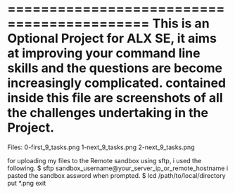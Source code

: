 ===========================================
This is an Optional Project for ALX SE, it aims at improving your command line skills
and the questions are become increasingly complicated. 
contained inside this file are screenshots of all the challenges undertaking in the Project.
============================================


Files:
	0-first_9_tasks.png
	1-next_9_tasks.png
	2-next_9_tasks.png
	
for uploading my files to the Remote sandbox using sftp, i used the following.
$ sftp sandbox_username@your_server_ip_or_remote_hostname
i pasted the sandbox assword when prompted.
$ lcd /path/to/local/directory
put *.png
exit

